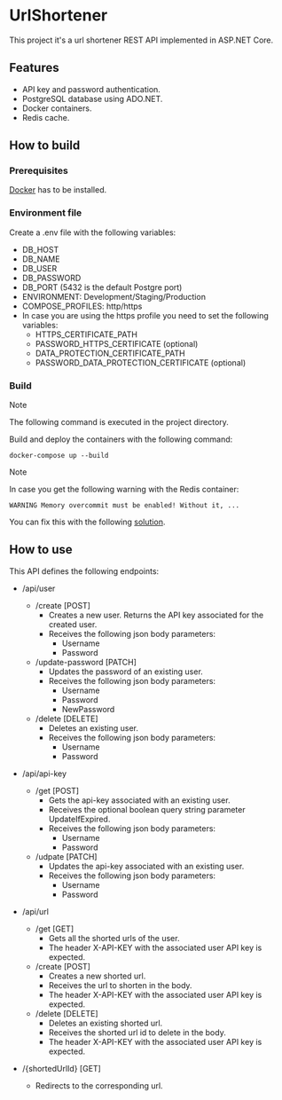 # UrlShortener

This project it's a url shortener REST API implemented in ASP.NET Core.

## Features
- API key and password authentication.
- PostgreSQL database using ADO.NET.
- Docker containers.
- Redis cache.

## How to build

### Prerequisites
[Docker](https://www.docker.com/) has to be installed.

### Environment file
Create a .env file with the following variables:
- DB_HOST
- DB_NAME
- DB_USER
- DB_PASSWORD
- DB_PORT (5432 is the default Postgre port)
- ENVIRONMENT: Development/Staging/Production
- COMPOSE_PROFILES: http/https
- In case you are using the https profile you need to set the following variables:
  - HTTPS_CERTIFICATE_PATH
  - PASSWORD_HTTPS_CERTIFICATE (optional)
  - DATA_PROTECTION_CERTIFICATE_PATH
  - PASSWORD_DATA_PROTECTION_CERTIFICATE (optional)
  
### Build
> [!NOTE]
> The following command is executed in the project directory.

Build and deploy the containers with the following command:

`docker-compose up --build`

> [!NOTE]
> In case you get the following warning with the Redis container:
>
> `WARNING Memory overcommit must be enabled! Without it, ...`
>
> You can fix this with the following [solution](https://github.com/nextcloud/all-in-one/discussions/1731).

## How to use

This API defines the following endpoints:

- /api/user
    - /create [POST]
      - Creates a new user. Returns the API key associated for the created user.
      - Receives the following json body parameters:
        - Username
        - Password
    - /update-password [PATCH]
      - Updates the password of an existing user.
      - Receives the following json body parameters:
        - Username
        - Password
        - NewPassword
    - /delete [DELETE]
      - Deletes an existing user.
      - Receives the following json body parameters:
        - Username
        - Password
          
- /api/api-key
    - /get [POST]
      - Gets the api-key associated with an existing user.
      - Receives the optional boolean query string parameter UpdateIfExpired.
      - Receives the following json body parameters:
        - Username
        - Password
    - /udpate [PATCH]
      - Updates the api-key associated with an existing user.
      - Receives the following json body parameters:
        - Username
        - Password
       
- /api/url
    - /get [GET]
      - Gets all the shorted urls of the user.
      - The header X-API-KEY with the associated user API key is expected.
    - /create [POST]
      - Creates a new shorted url.
      - Receives the url to shorten in the body.
      - The header X-API-KEY with the associated user API key is expected.
    - /delete [DELETE]
      - Deletes an existing shorted url.
      - Receives the shorted url id to delete in the body.
      - The header X-API-KEY with the associated user API key is expected.
        
- /{shortedUrlId} [GET]
    - Redirects to the corresponding url.
